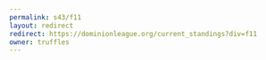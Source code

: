 ```yaml
---
permalink: s43/f11
layout: redirect
redirect: https://dominionleague.org/current_standings?div=f11
owner: truffles
---
```

